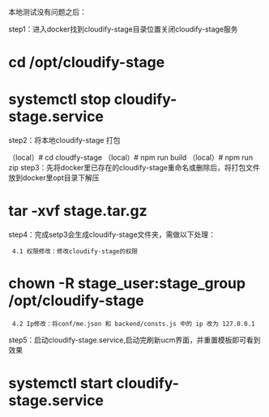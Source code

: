 本地测试没有问题之后：

 step1：进入docker找到cloudify-stage目录位置关闭cloudify-stage服务

# cd /opt/cloudify-stage
# systemctl stop cloudify-stage.service
 step2：将本地cloudify-stage 打包

（local）# cd cloudfy-stage
（local）# npm run build
（local）# npm run zip
 step3：先将docker里已存在的cloudify-stage重命名或删除后，将打包文件放到docker里opt目录下解压

# tar -xvf stage.tar.gz
 step4：完成setp3会生成cloudify-stage文件夹，需做以下处理：

     4.1 权限修改：修改cloudify-stage的权限

# chown -R stage_user:stage_group /opt/cloudify-stage
     4.2 Ip修改：将conf/me.json 和 backend/consts.js 中的 ip 改为 127.0.0.1

 step5：启动cloudify-stage.service,启动完刷新ucm界面，并重置模板即可看到效果

# systemctl start cloudify-stage.service